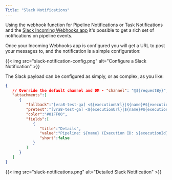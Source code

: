 ```yaml
---
Title: "Slack Notifications"
---
```


Using the webhook function for Pipeline Notifications or Task Notifications and the [Slack Incoming Webhooks app](https://vmware.slack.com/apps/A0F7XDUAZ-incoming-webhooks) it's possible to get a rich set of notifications on pipeline events.

Once your Incoming Webhooks app is configured you will get a URL to post your messages to, and the notification is a simple configuration:

{{< img src="slack-notification-config.png" alt="Configure a Slack Notification" >}}

The Slack payload can be configured as simply, or as complex, as you like:


```json
{
   // Override the default channel and DM - "channel": "@${requestBy}",
   "attachments":[
      {
         "fallback":"[vra8-test-ga] <${executionUrl}|${name}#${executionIndex}> ${status}",
         "pretext":"[vra8-test-ga] <${executionUrl}|${name}#${executionIndex}>",
         "color":"#01FF00",
         "fields":[
            {
               "title":"Details",
               "value":"Pipeline: ${name} (Execution ID: ${executionId})\nExecution Index: ${executionIndex}\nUser: ${requestBy}\nStatus: ${statusMessage}",
               "short":false
            }
         ]
      }
   ]
}
```
{{< img src="slack-notifications.png" alt="Detailed Slack Notification" >}}
